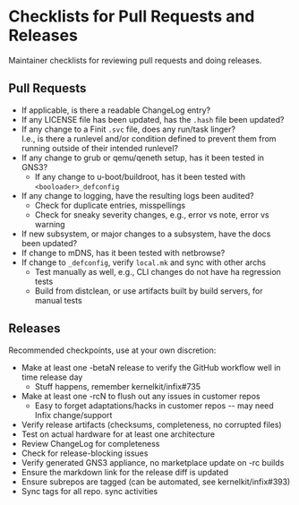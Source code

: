 Checklists for Pull Requests and Releases
=========================================

Maintainer checklists for reviewing pull requests and doing releases.


Pull Requests
-------------

 - If applicable, is there a readable ChangeLog entry?
 - If any LICENSE file has been updated, has the `.hash` file been updated?
 - If any change to a Finit `.svc` file, does any run/task linger?  
   I.e., is there a runlevel and/or condition defined to prevent them
   from running outside of their intended runlevel?
 - If any change to grub or qemu/qeneth setup, has it been tested in GNS3?
   - If any change to u-boot/buildroot, has it been tested with `<booloader>_defconfig`
 - If any change to logging, have the resulting logs been audited?
   - Check for duplicate entries, misspellings
   - Check for sneaky severity changes, e.g., error vs note, error vs warning
 - If new subsystem, or major changes to a subsystem, have the docs been updated?
 - If change to mDNS, has it been tested with netbrowse?
 - If change to `_defconfig`, verify `local.mk` and sync with other archs
   - Test manually as well, e.g., CLI changes do not have ha regression tests
   - Build from distclean, or use artifacts built by build servers, for manual tests


Releases
--------

Recommended checkpoints, use at your own discretion:

 - Make at least one -betaN release to verify the GitHub workflow well in time release day
   - Stuff happens, remember kernelkit/infix#735
 - Make at least one -rcN to flush out any issues in customer repos
   - Easy to forget adaptations/hacks in customer repos -- may need Infix change/support
 - Verify release artifacts (checksums, completeness, no corrupted files)
 - Test on actual hardware for at least one architecture
 - Review ChangeLog for completeness
 - Check for release-blocking issues
 - Verify generated GNS3 appliance, no marketplace update on -rc builds
 - Ensure the markdown link for the release diff is updated
 - Ensure subrepos are tagged (can be automated, see kernelkit/infix#393)
 - Sync tags for all repo. sync activities
